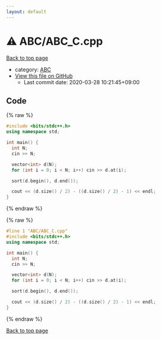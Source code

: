 ```yaml
---
layout: default
---
```


<!-- mathjax config similar to math.stackexchange -->
<script type="text/javascript" async
  src="https://cdnjs.cloudflare.com/ajax/libs/mathjax/2.7.5/MathJax.js?config=TeX-MML-AM_CHTML">
</script>
<script type="text/x-mathjax-config">
  MathJax.Hub.Config({
    TeX: { equationNumbers: { autoNumber: "AMS" }},
    tex2jax: {
      inlineMath: [ ['$','$'] ],
      processEscapes: true
    },
    "HTML-CSS": { matchFontHeight: false },
    displayAlign: "left",
    displayIndent: "2em"
  });
</script>

<script type="text/javascript" src="https://cdnjs.cloudflare.com/ajax/libs/jquery/3.4.1/jquery.min.js"></script>
<script src="https://cdn.jsdelivr.net/npm/jquery-balloon-js@1.1.2/jquery.balloon.min.js" integrity="sha256-ZEYs9VrgAeNuPvs15E39OsyOJaIkXEEt10fzxJ20+2I=" crossorigin="anonymous"></script>
<script type="text/javascript" src="../../assets/js/copy-button.js"></script>
<link rel="stylesheet" href="../../assets/css/copy-button.css" />


# :warning: ABC/ABC_C.cpp

<a href="../../index.html">Back to top page</a>

* category: <a href="../../index.html#902fbdd2b1df0c4f70b4a5d23525e932">ABC</a>
* <a href="{{ site.github.repository_url }}/blob/master/ABC/ABC_C.cpp">View this file on GitHub</a>
    - Last commit date: 2020-03-28 10:21:45+09:00




## Code

<a id="unbundled"></a>
{% raw %}
```cpp
#include <bits/stdc++.h>
using namespace std;

int main() {
  int N;
  cin >> N;

  vector<int> d(N);
  for (int i = 0; i < N; i++) cin >> d.at(i);

  sort(d.begin(), d.end());

  cout << (d.size() / 2) - ((d.size() / 2) - 1) << endl;
}
```
{% endraw %}

<a id="bundled"></a>
{% raw %}
```cpp
#line 1 "ABC/ABC_C.cpp"
#include <bits/stdc++.h>
using namespace std;

int main() {
  int N;
  cin >> N;

  vector<int> d(N);
  for (int i = 0; i < N; i++) cin >> d.at(i);

  sort(d.begin(), d.end());

  cout << (d.size() / 2) - ((d.size() / 2) - 1) << endl;
}

```
{% endraw %}

<a href="../../index.html">Back to top page</a>

